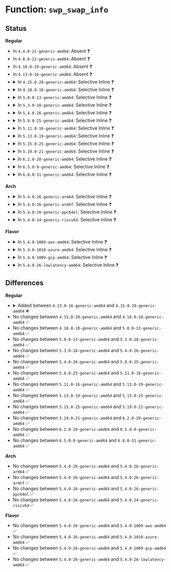 # Function: <code>swp_swap_info</code>

## Status
<b>Regular</b>
<ul>
<li>
In <code>4.4.0-21-generic-amd64</code>: Absent ❓
</li>
<li>
In <code>4.8.0-22-generic-amd64</code>: Absent ❓
</li>
<li>
In <code>4.10.0-19-generic-amd64</code>: Absent ❓
</li>
<li>
In <code>4.13.0-16-generic-amd64</code>: Absent ❓
</li>
<li>
<details>
<summary>In <code>4.15.0-20-generic-amd64</code>: Selective Inline ❓</summary>

```c
struct swap_info_struct * swp_swap_info(swp_entry_t entry)
```

```json
{
  "name": "swp_swap_info",
  "collision_type": "Unique Global",
  "inline_type": "Selective",
  "funcs": [
    {
      "addr": 18446744071581098741,
      "name": "swp_swap_info",
      "external": true,
      "loc": "mm/swapfile.c:3465",
      "file": "mm/swapfile.c",
      "inline": "not declared, inlined",
      "caller_inline": [
        "mm/swapfile.c:__page_file_mapping"
      ],
      "caller_func": [
        "mm/memory.c:do_swap_page",
        "mm/swap_state.c:swapin_readahead"
      ]
    }
  ],
  "symbols": [
    {
      "addr": 18446744071581122304,
      "name": "swp_swap_info",
      "section": ".text",
      "bind": "STB_GLOBAL",
      "size": 23
    }
  ]
}
```
</details>
</li>
<li>
<details>
<summary>In <code>4.18.0-10-generic-amd64</code>: Selective Inline ❓</summary>

```c
struct swap_info_struct * swp_swap_info(swp_entry_t entry)
```

```json
{
  "name": "swp_swap_info",
  "collision_type": "Unique Global",
  "inline_type": "Selective",
  "funcs": [
    {
      "addr": 18446744071581239557,
      "name": "swp_swap_info",
      "external": true,
      "loc": "mm/swapfile.c:3489",
      "file": "mm/swapfile.c",
      "inline": "not declared, inlined",
      "caller_inline": [
        "mm/swapfile.c:__page_file_mapping"
      ],
      "caller_func": [
        "mm/memory.c:do_swap_page",
        "mm/swap_state.c:swap_cluster_readahead"
      ]
    }
  ],
  "symbols": [
    {
      "addr": 18446744071581262800,
      "name": "swp_swap_info",
      "section": ".text",
      "bind": "STB_GLOBAL",
      "size": 23
    }
  ]
}
```
</details>
</li>
<li>
<details>
<summary>In <code>5.0.0-13-generic-amd64</code>: Selective Inline ❓</summary>

```c
struct swap_info_struct * swp_swap_info(swp_entry_t entry)
```

```json
{
  "name": "swp_swap_info",
  "collision_type": "Unique Global",
  "inline_type": "Selective",
  "funcs": [
    {
      "addr": 18446744071581322981,
      "name": "swp_swap_info",
      "external": true,
      "loc": "mm/swapfile.c:3467",
      "file": "mm/swapfile.c",
      "inline": "not declared, inlined",
      "caller_inline": [
        "mm/swapfile.c:__page_file_mapping"
      ],
      "caller_func": [
        "mm/memory.c:do_swap_page",
        "mm/swap_state.c:swap_cluster_readahead"
      ]
    }
  ],
  "symbols": [
    {
      "addr": 18446744071581345680,
      "name": "swp_swap_info",
      "section": ".text",
      "bind": "STB_GLOBAL",
      "size": 23
    }
  ]
}
```
</details>
</li>
<li>
<details>
<summary>In <code>5.3.0-18-generic-amd64</code>: Selective Inline ❓</summary>

```c
struct swap_info_struct * swp_swap_info(swp_entry_t entry)
```

```json
{
  "name": "swp_swap_info",
  "collision_type": "Unique Global",
  "inline_type": "Selective",
  "funcs": [
    {
      "addr": 18446744071581433973,
      "name": "swp_swap_info",
      "external": true,
      "loc": "mm/swapfile.c:3471",
      "file": "mm/swapfile.c",
      "inline": "not declared, inlined",
      "caller_inline": [
        "mm/swapfile.c:__page_file_mapping",
        "mm/swapfile.c:map_swap_entry",
        "mm/swapfile.c:get_swap_device",
        "mm/swapfile.c:_swap_info_get"
      ],
      "caller_func": [
        "mm/memory.c:do_swap_page",
        "mm/swap_state.c:swap_cluster_readahead",
        "mm/swap_state.c:total_swapcache_pages"
      ]
    }
  ],
  "symbols": [
    {
      "addr": 18446744071581455984,
      "name": "swp_swap_info",
      "section": ".text",
      "bind": "STB_GLOBAL",
      "size": 37
    }
  ]
}
```
</details>
</li>
<li>
<details>
<summary>In <code>5.4.0-26-generic-amd64</code>: Selective Inline ❓</summary>

```c
struct swap_info_struct * swp_swap_info(swp_entry_t entry)
```

```json
{
  "name": "swp_swap_info",
  "collision_type": "Unique Global",
  "inline_type": "Selective",
  "funcs": [
    {
      "addr": 18446744071581498213,
      "name": "swp_swap_info",
      "external": true,
      "loc": "mm/swapfile.c:3479",
      "file": "mm/swapfile.c",
      "inline": "not declared, inlined",
      "caller_inline": [
        "mm/swapfile.c:__page_file_mapping",
        "mm/swapfile.c:map_swap_entry",
        "mm/swapfile.c:get_swap_device",
        "mm/swapfile.c:_swap_info_get"
      ],
      "caller_func": [
        "mm/memory.c:do_swap_page",
        "mm/swap_state.c:swap_cluster_readahead",
        "mm/swap_state.c:total_swapcache_pages"
      ]
    }
  ],
  "symbols": [
    {
      "addr": 18446744071581520144,
      "name": "swp_swap_info",
      "section": ".text",
      "bind": "STB_GLOBAL",
      "size": 37
    }
  ]
}
```
</details>
</li>
<li>
<details>
<summary>In <code>5.8.0-25-generic-amd64</code>: Selective Inline ❓</summary>

```c
struct swap_info_struct * swp_swap_info(swp_entry_t entry)
```

```json
{
  "name": "swp_swap_info",
  "collision_type": "Unique Global",
  "inline_type": "Selective",
  "funcs": [
    {
      "addr": 18446744071581703973,
      "name": "swp_swap_info",
      "external": true,
      "loc": "mm/swapfile.c:3533",
      "file": "mm/swapfile.c",
      "inline": "not declared, inlined",
      "caller_inline": [
        "mm/swapfile.c:__page_file_mapping",
        "mm/swapfile.c:map_swap_entry",
        "mm/swapfile.c:__swap_count",
        "mm/swapfile.c:_swap_info_get"
      ],
      "caller_func": [
        "mm/memory.c:do_swap_page",
        "mm/swap_state.c:swap_cluster_readahead",
        "mm/swap_state.c:total_swapcache_pages"
      ]
    }
  ],
  "symbols": [
    {
      "addr": 18446744071581727664,
      "name": "swp_swap_info",
      "section": ".text",
      "bind": "STB_GLOBAL",
      "size": 40
    }
  ]
}
```
</details>
</li>
<li>
<details>
<summary>In <code>5.11.0-16-generic-amd64</code>: Selective Inline ❓</summary>

```c
struct swap_info_struct * swp_swap_info(swp_entry_t entry)
```

```json
{
  "name": "swp_swap_info",
  "collision_type": "Unique Global",
  "inline_type": "Selective",
  "funcs": [
    {
      "addr": 18446744071581751701,
      "name": "swp_swap_info",
      "external": true,
      "loc": "mm/swapfile.c:3553",
      "file": "mm/swapfile.c",
      "inline": "not declared, inlined",
      "caller_inline": [
        "mm/swapfile.c:__page_file_mapping",
        "mm/swapfile.c:map_swap_page",
        "mm/swapfile.c:__swap_count",
        "mm/swapfile.c:_swap_info_get",
        "mm/swapfile.c:swap_page_sector"
      ],
      "caller_func": [
        "mm/memory.c:do_swap_page",
        "mm/swap_state.c:swap_cluster_readahead",
        "mm/swap_state.c:total_swapcache_pages"
      ]
    }
  ],
  "symbols": [
    {
      "addr": 18446744071581775712,
      "name": "swp_swap_info",
      "section": ".text",
      "bind": "STB_GLOBAL",
      "size": 40
    }
  ]
}
```
</details>
</li>
<li>
<details>
<summary>In <code>5.13.0-19-generic-amd64</code>: Selective Inline ❓</summary>

```c
struct swap_info_struct * swp_swap_info(swp_entry_t entry)
```

```json
{
  "name": "swp_swap_info",
  "collision_type": "Unique Global",
  "inline_type": "Selective",
  "funcs": [
    {
      "addr": 18446744071581779525,
      "name": "swp_swap_info",
      "external": true,
      "loc": "mm/swapfile.c:3524",
      "file": "mm/swapfile.c",
      "inline": "not declared, inlined",
      "caller_inline": [
        "mm/swapfile.c:__page_file_mapping",
        "mm/swapfile.c:__swap_count",
        "mm/swapfile.c:_swap_info_get",
        "mm/swapfile.c:swap_page_sector"
      ],
      "caller_func": [
        "mm/memory.c:do_swap_page",
        "mm/swap_state.c:swap_cluster_readahead"
      ]
    }
  ],
  "symbols": [
    {
      "addr": 18446744071581803264,
      "name": "swp_swap_info",
      "section": ".text",
      "bind": "STB_GLOBAL",
      "size": 40
    }
  ]
}
```
</details>
</li>
<li>
<details>
<summary>In <code>5.15.0-25-generic-amd64</code>: Selective Inline ❓</summary>

```c
struct swap_info_struct * swp_swap_info(swp_entry_t entry)
```

```json
{
  "name": "swp_swap_info",
  "collision_type": "Unique Global",
  "inline_type": "Selective",
  "funcs": [
    {
      "addr": 18446744071582062965,
      "name": "swp_swap_info",
      "external": true,
      "loc": "mm/swapfile.c:3525",
      "file": "mm/swapfile.c",
      "inline": "not declared, inlined",
      "caller_inline": [
        "mm/swapfile.c:__page_file_mapping",
        "mm/swapfile.c:get_swap_device",
        "mm/swapfile.c:_swap_info_get",
        "mm/swapfile.c:swap_page_sector"
      ],
      "caller_func": [
        "mm/swap_state.c:swap_cluster_readahead"
      ]
    }
  ],
  "symbols": [
    {
      "addr": 18446744071582088096,
      "name": "swp_swap_info",
      "section": ".text",
      "bind": "STB_GLOBAL",
      "size": 63
    }
  ]
}
```
</details>
</li>
<li>
<details>
<summary>In <code>5.19.0-21-generic-amd64</code>: Selective Inline ❓</summary>

```c
struct swap_info_struct * swp_swap_info(swp_entry_t entry)
```

```json
{
  "name": "swp_swap_info",
  "collision_type": "Unique Global",
  "inline_type": "Selective",
  "funcs": [
    {
      "addr": 18446744071582501621,
      "name": "swp_swap_info",
      "external": true,
      "loc": "mm/swapfile.c:3380",
      "file": "mm/swapfile.c",
      "inline": "not declared, inlined",
      "caller_inline": [
        "mm/swapfile.c:swapcache_mapping",
        "mm/swapfile.c:get_swap_device",
        "mm/swapfile.c:_swap_info_get",
        "mm/swapfile.c:swap_page_sector"
      ],
      "caller_func": [
        "mm/swap_state.c:swap_cluster_readahead"
      ]
    }
  ],
  "symbols": [
    {
      "addr": 18446744071582528032,
      "name": "swp_swap_info",
      "section": ".text",
      "bind": "STB_GLOBAL",
      "size": 79
    }
  ]
}
```
</details>
</li>
<li>
<details>
<summary>In <code>6.2.0-20-generic-amd64</code>: Selective Inline ❓</summary>

```c
struct swap_info_struct * swp_swap_info(swp_entry_t entry)
```

```json
{
  "name": "swp_swap_info",
  "collision_type": "Unique Global",
  "inline_type": "Selective",
  "funcs": [
    {
      "addr": 18446744071583015701,
      "name": "swp_swap_info",
      "external": true,
      "loc": "mm/swapfile.c:3382",
      "file": "mm/swapfile.c",
      "inline": "not declared, inlined",
      "caller_inline": [
        "mm/swapfile.c:swapcache_mapping",
        "mm/swapfile.c:get_swap_device",
        "mm/swapfile.c:_swap_info_get",
        "mm/swapfile.c:swap_page_sector"
      ],
      "caller_func": [
        "mm/swap_state.c:swap_cluster_readahead"
      ]
    }
  ],
  "symbols": [
    {
      "addr": 18446744071583042560,
      "name": "swp_swap_info",
      "section": ".text",
      "bind": "STB_GLOBAL",
      "size": 79
    }
  ]
}
```
</details>
</li>
<li>
<details>
<summary>In <code>6.5.0-9-generic-amd64</code>: Selective Inline ❓</summary>

```c
struct swap_info_struct * swp_swap_info(swp_entry_t entry)
```

```json
{
  "name": "swp_swap_info",
  "collision_type": "Unique Global",
  "inline_type": "Selective",
  "funcs": [
    {
      "addr": 18446744071583224389,
      "name": "swp_swap_info",
      "external": true,
      "loc": "mm/swapfile.c:3370",
      "file": "mm/swapfile.c",
      "inline": "not declared, inlined",
      "caller_inline": [
        "mm/swapfile.c:swapcache_mapping",
        "mm/swapfile.c:__swap_duplicate",
        "mm/swapfile.c:__swap_count",
        "mm/swapfile.c:get_swap_device",
        "mm/swapfile.c:_swap_info_get",
        "mm/swapfile.c:swap_page_sector"
      ],
      "caller_func": [
        "mm/swap_state.c:swap_cluster_readahead"
      ]
    }
  ],
  "symbols": [
    {
      "addr": 18446744071583251168,
      "name": "swp_swap_info",
      "section": ".text",
      "bind": "STB_GLOBAL",
      "size": 79
    }
  ]
}
```
</details>
</li>
<li>
<details>
<summary>In <code>6.8.0-31-generic-amd64</code>: Selective Inline ❓</summary>

```c
struct swap_info_struct * swp_swap_info(swp_entry_t entry)
```

```json
{
  "name": "swp_swap_info",
  "collision_type": "Unique Global",
  "inline_type": "Selective",
  "funcs": [
    {
      "addr": 18446744071583459813,
      "name": "swp_swap_info",
      "external": true,
      "loc": "mm/swapfile.c:3381",
      "file": "mm/swapfile.c",
      "inline": "not declared, inlined",
      "caller_inline": [
        "mm/swapfile.c:swapcache_mapping",
        "mm/swapfile.c:__swap_duplicate",
        "mm/swapfile.c:__swap_count",
        "mm/swapfile.c:get_swap_device",
        "mm/swapfile.c:_swap_info_get",
        "mm/swapfile.c:swap_folio_sector"
      ],
      "caller_func": [
        "mm/page_io.c:swap_read_folio",
        "mm/page_io.c:swap_read_folio_fs",
        "mm/page_io.c:__swap_writepage",
        "mm/page_io.c:swap_writepage_fs",
        "mm/swap_state.c:swap_cluster_readahead"
      ]
    }
  ],
  "symbols": [
    {
      "addr": 18446744071583485840,
      "name": "swp_swap_info",
      "section": ".text",
      "bind": "STB_GLOBAL",
      "size": 79
    }
  ]
}
```
</details>
</li>
</ul>
<b>Arch</b>
<ul>
<li>
<details>
<summary>In <code>5.4.0-26-generic-arm64</code>: Selective Inline ❓</summary>

```c
struct swap_info_struct * swp_swap_info(swp_entry_t entry)
```

```json
{
  "name": "swp_swap_info",
  "collision_type": "Unique Global",
  "inline_type": "Selective",
  "funcs": [
    {
      "addr": 18446603336492919056,
      "name": "swp_swap_info",
      "external": true,
      "loc": "mm/swapfile.c:3479",
      "file": "mm/swapfile.c",
      "inline": "not declared, inlined",
      "caller_inline": [
        "mm/swapfile.c:__page_file_mapping",
        "mm/swapfile.c:map_swap_page",
        "mm/swapfile.c:get_swap_device",
        "mm/swapfile.c:_swap_info_get"
      ],
      "caller_func": [
        "mm/memory.c:do_swap_page",
        "mm/swap_state.c:swap_cluster_readahead",
        "mm/swap_state.c:total_swapcache_pages"
      ]
    }
  ],
  "symbols": [
    {
      "addr": 18446603336492943424,
      "name": "swp_swap_info",
      "section": ".text",
      "bind": "STB_GLOBAL",
      "size": 88
    }
  ]
}
```
</details>
</li>
<li>
<details>
<summary>In <code>5.4.0-26-generic-armhf</code>: Selective Inline ❓</summary>

```c
struct swap_info_struct * swp_swap_info(swp_entry_t entry)
```

```json
{
  "name": "swp_swap_info",
  "collision_type": "Unique Global",
  "inline_type": "Selective",
  "funcs": [
    {
      "addr": 3226709620,
      "name": "swp_swap_info",
      "external": true,
      "loc": "mm/swapfile.c:3479",
      "file": "mm/swapfile.c",
      "inline": "not declared, inlined",
      "caller_inline": [
        "mm/swapfile.c:__page_file_mapping",
        "mm/swapfile.c:map_swap_entry",
        "mm/swapfile.c:get_swap_device",
        "mm/swapfile.c:_swap_info_get"
      ],
      "caller_func": [
        "mm/memory.c:do_swap_page",
        "mm/swap_state.c:swap_cluster_readahead",
        "mm/swap_state.c:total_swapcache_pages"
      ]
    }
  ],
  "symbols": [
    {
      "addr": 3226729724,
      "name": "swp_swap_info",
      "section": ".text",
      "bind": "STB_GLOBAL",
      "size": 68
    }
  ]
}
```
</details>
</li>
<li>
<details>
<summary>In <code>5.4.0-26-generic-ppc64el</code>: Selective Inline ❓</summary>

```c
struct swap_info_struct * swp_swap_info(swp_entry_t entry)
```

```json
{
  "name": "swp_swap_info",
  "collision_type": "Unique Global",
  "inline_type": "Selective",
  "funcs": [
    {
      "addr": 13835058055286326080,
      "name": "swp_swap_info",
      "external": true,
      "loc": "mm/swapfile.c:3479",
      "file": "mm/swapfile.c",
      "inline": "not declared, inlined",
      "caller_inline": [
        "mm/swapfile.c:__page_file_mapping",
        "mm/swapfile.c:map_swap_page",
        "mm/swapfile.c:get_swap_device",
        "mm/swapfile.c:_swap_info_get"
      ],
      "caller_func": [
        "mm/memory.c:do_swap_page",
        "mm/swap_state.c:swap_cluster_readahead",
        "mm/swap_state.c:total_swapcache_pages"
      ]
    }
  ],
  "symbols": [
    {
      "addr": 13835058055286356848,
      "name": "swp_swap_info",
      "section": ".text",
      "bind": "STB_GLOBAL",
      "size": 72
    }
  ]
}
```
</details>
</li>
<li>
<details>
<summary>In <code>5.4.0-24-generic-riscv64</code>: Selective Inline ❓</summary>

```c
struct swap_info_struct * swp_swap_info(swp_entry_t entry)
```

```json
{
  "name": "swp_swap_info",
  "collision_type": "Unique Global",
  "inline_type": "Selective",
  "funcs": [
    {
      "addr": 18446743936272840422,
      "name": "swp_swap_info",
      "external": true,
      "loc": "mm/swapfile.c:3479",
      "file": "mm/swapfile.c",
      "inline": "not declared, inlined",
      "caller_inline": [
        "mm/swapfile.c:__page_file_mapping",
        "mm/swapfile.c:map_swap_page",
        "mm/swapfile.c:get_swap_device",
        "mm/swapfile.c:_swap_info_get"
      ],
      "caller_func": [
        "mm/memory.c:do_swap_page",
        "mm/swap_state.c:swap_cluster_readahead",
        "mm/swap_state.c:total_swapcache_pages"
      ]
    }
  ],
  "symbols": [
    {
      "addr": 18446743936272860724,
      "name": "swp_swap_info",
      "section": ".text",
      "bind": "STB_GLOBAL",
      "size": 80
    }
  ]
}
```
</details>
</li>
</ul>
<b>Flavor</b>
<ul>
<li>
<details>
<summary>In <code>5.4.0-1009-aws-amd64</code>: Selective Inline ❓</summary>

```c
struct swap_info_struct * swp_swap_info(swp_entry_t entry)
```

```json
{
  "name": "swp_swap_info",
  "collision_type": "Unique Global",
  "inline_type": "Selective",
  "funcs": [
    {
      "addr": 18446744071581466949,
      "name": "swp_swap_info",
      "external": true,
      "loc": "mm/swapfile.c:3479",
      "file": "mm/swapfile.c",
      "inline": "not declared, inlined",
      "caller_inline": [
        "mm/swapfile.c:__page_file_mapping",
        "mm/swapfile.c:map_swap_entry",
        "mm/swapfile.c:get_swap_device",
        "mm/swapfile.c:_swap_info_get"
      ],
      "caller_func": [
        "mm/memory.c:do_swap_page",
        "mm/swap_state.c:swap_cluster_readahead",
        "mm/swap_state.c:total_swapcache_pages"
      ]
    }
  ],
  "symbols": [
    {
      "addr": 18446744071581488880,
      "name": "swp_swap_info",
      "section": ".text",
      "bind": "STB_GLOBAL",
      "size": 37
    }
  ]
}
```
</details>
</li>
<li>
<details>
<summary>In <code>5.4.0-1010-azure-amd64</code>: Selective Inline ❓</summary>

```c
struct swap_info_struct * swp_swap_info(swp_entry_t entry)
```

```json
{
  "name": "swp_swap_info",
  "collision_type": "Unique Global",
  "inline_type": "Selective",
  "funcs": [
    {
      "addr": 18446744071581409205,
      "name": "swp_swap_info",
      "external": true,
      "loc": "mm/swapfile.c:3479",
      "file": "mm/swapfile.c",
      "inline": "not declared, inlined",
      "caller_inline": [
        "mm/swapfile.c:__page_file_mapping",
        "mm/swapfile.c:map_swap_entry",
        "mm/swapfile.c:get_swap_device",
        "mm/swapfile.c:_swap_info_get"
      ],
      "caller_func": [
        "mm/memory.c:do_swap_page",
        "mm/swap_state.c:swap_cluster_readahead",
        "mm/swap_state.c:total_swapcache_pages"
      ]
    }
  ],
  "symbols": [
    {
      "addr": 18446744071581431136,
      "name": "swp_swap_info",
      "section": ".text",
      "bind": "STB_GLOBAL",
      "size": 37
    }
  ]
}
```
</details>
</li>
<li>
<details>
<summary>In <code>5.4.0-1009-gcp-amd64</code>: Selective Inline ❓</summary>

```c
struct swap_info_struct * swp_swap_info(swp_entry_t entry)
```

```json
{
  "name": "swp_swap_info",
  "collision_type": "Unique Global",
  "inline_type": "Selective",
  "funcs": [
    {
      "addr": 18446744071581458261,
      "name": "swp_swap_info",
      "external": true,
      "loc": "mm/swapfile.c:3479",
      "file": "mm/swapfile.c",
      "inline": "not declared, inlined",
      "caller_inline": [
        "mm/swapfile.c:__page_file_mapping",
        "mm/swapfile.c:map_swap_entry",
        "mm/swapfile.c:get_swap_device",
        "mm/swapfile.c:_swap_info_get"
      ],
      "caller_func": [
        "mm/memory.c:do_swap_page",
        "mm/swap_state.c:swap_cluster_readahead",
        "mm/swap_state.c:total_swapcache_pages"
      ]
    }
  ],
  "symbols": [
    {
      "addr": 18446744071581480192,
      "name": "swp_swap_info",
      "section": ".text",
      "bind": "STB_GLOBAL",
      "size": 37
    }
  ]
}
```
</details>
</li>
<li>
<details>
<summary>In <code>5.4.0-26-lowlatency-amd64</code>: Selective Inline ❓</summary>

```c
struct swap_info_struct * swp_swap_info(swp_entry_t entry)
```

```json
{
  "name": "swp_swap_info",
  "collision_type": "Unique Global",
  "inline_type": "Selective",
  "funcs": [
    {
      "addr": 18446744071581522693,
      "name": "swp_swap_info",
      "external": true,
      "loc": "mm/swapfile.c:3479",
      "file": "mm/swapfile.c",
      "inline": "not declared, inlined",
      "caller_inline": [
        "mm/swapfile.c:__page_file_mapping",
        "mm/swapfile.c:map_swap_entry",
        "mm/swapfile.c:get_swap_device",
        "mm/swapfile.c:_swap_info_get"
      ],
      "caller_func": [
        "mm/memory.c:do_swap_page",
        "mm/swap_state.c:swap_cluster_readahead",
        "mm/swap_state.c:total_swapcache_pages"
      ]
    }
  ],
  "symbols": [
    {
      "addr": 18446744071581544928,
      "name": "swp_swap_info",
      "section": ".text",
      "bind": "STB_GLOBAL",
      "size": 37
    }
  ]
}
```
</details>
</li>
</ul>

## Differences
<b>Regular</b>
<ul>
<li>
<details>
<summary>Added between <code>4.13.0-16-generic-amd64</code> and <code>4.15.0-20-generic-amd64</code> ➕</summary>

```c
struct swap_info_struct * swp_swap_info(swp_entry_t entry)
```
</details>
</li>
<li>
No changes between <code>4.15.0-20-generic-amd64</code> and <code>4.18.0-10-generic-amd64</code> ✅
</li>
<li>
No changes between <code>4.18.0-10-generic-amd64</code> and <code>5.0.0-13-generic-amd64</code> ✅
</li>
<li>
No changes between <code>5.0.0-13-generic-amd64</code> and <code>5.3.0-18-generic-amd64</code> ✅
</li>
<li>
No changes between <code>5.3.0-18-generic-amd64</code> and <code>5.4.0-26-generic-amd64</code> ✅
</li>
<li>
No changes between <code>5.4.0-26-generic-amd64</code> and <code>5.8.0-25-generic-amd64</code> ✅
</li>
<li>
No changes between <code>5.8.0-25-generic-amd64</code> and <code>5.11.0-16-generic-amd64</code> ✅
</li>
<li>
No changes between <code>5.11.0-16-generic-amd64</code> and <code>5.13.0-19-generic-amd64</code> ✅
</li>
<li>
No changes between <code>5.13.0-19-generic-amd64</code> and <code>5.15.0-25-generic-amd64</code> ✅
</li>
<li>
No changes between <code>5.15.0-25-generic-amd64</code> and <code>5.19.0-21-generic-amd64</code> ✅
</li>
<li>
No changes between <code>5.19.0-21-generic-amd64</code> and <code>6.2.0-20-generic-amd64</code> ✅
</li>
<li>
No changes between <code>6.2.0-20-generic-amd64</code> and <code>6.5.0-9-generic-amd64</code> ✅
</li>
<li>
No changes between <code>6.5.0-9-generic-amd64</code> and <code>6.8.0-31-generic-amd64</code> ✅
</li>
</ul>
<b>Arch</b>
<ul>
<li>
No changes between <code>5.4.0-26-generic-amd64</code> and <code>5.4.0-26-generic-arm64</code> ✅
</li>
<li>
No changes between <code>5.4.0-26-generic-amd64</code> and <code>5.4.0-26-generic-armhf</code> ✅
</li>
<li>
No changes between <code>5.4.0-26-generic-amd64</code> and <code>5.4.0-26-generic-ppc64el</code> ✅
</li>
<li>
No changes between <code>5.4.0-26-generic-amd64</code> and <code>5.4.0-24-generic-riscv64</code> ✅
</li>
</ul>
<b>Flavor</b>
<ul>
<li>
No changes between <code>5.4.0-26-generic-amd64</code> and <code>5.4.0-1009-aws-amd64</code> ✅
</li>
<li>
No changes between <code>5.4.0-26-generic-amd64</code> and <code>5.4.0-1010-azure-amd64</code> ✅
</li>
<li>
No changes between <code>5.4.0-26-generic-amd64</code> and <code>5.4.0-1009-gcp-amd64</code> ✅
</li>
<li>
No changes between <code>5.4.0-26-generic-amd64</code> and <code>5.4.0-26-lowlatency-amd64</code> ✅
</li>
</ul>
